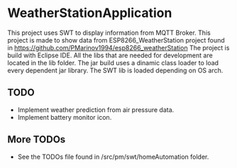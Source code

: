 # WeatherStationApplication

This project uses SWT to display information from MQTT Broker. This project is made to show data from ESP8266_WeatherStation project found in https://github.com/PMarinov1994/esp8266_weatherStation
The project is build with Eclipse IDE. All the libs that are needed for development are located in the lib folder. The jar build uses a dinamic class loader to load every dependent jar library.
The SWT lib is loaded depending on OS arch.

## TODO
- Implement weather prediction from air pressure data.
- Implement battery monitor icon.

## More TODOs
- See the TODOs file found in /src/pm/swt/homeAutomation folder.
